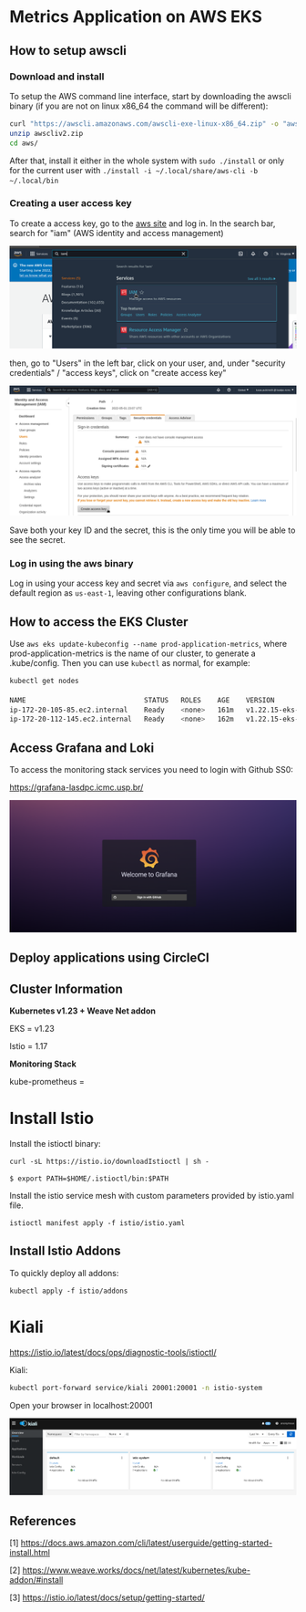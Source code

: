 # Metrics Application on AWS EKS

## How to setup awscli

### Download and install
To setup the AWS command line interface, start by downloading the awscli binary (if you are not on linux x86\_64 the command will be different):
```bash
curl "https://awscli.amazonaws.com/awscli-exe-linux-x86_64.zip" -o "awscliv2.zip"
unzip awscliv2.zip
cd aws/
```

After that, install it either in the whole system with `sudo ./install` or only for the current user with `./install -i ~/.local/share/aws-cli -b ~/.local/bin`

### Creating a user access key
To create a access key, go to the [aws site](https://aws.amazon.com/) and log in. In the search bar, search for "iam" (AWS identity and access management)

![stats](setup/IAM.png)


then, go to "Users" in the left bar, click on your user, and, under "security credentials" / "access keys", click on "create access key"

![stats](setup/accesskey.png)

Save both your key ID and the secret, this is the only time you will be able to see the secret.

### Log in using the aws binary
Log in using your access key and secret via `aws configure`, and select the default region as `us-east-1`, leaving other configurations blank.

## How to access the EKS Cluster
Use `aws eks update-kubeconfig --name prod-application-metrics`, where prod-application-metrics is the name of our cluster, to generate a .kube/config. Then you can use `kubectl` as normal, for example:

```bash
kubectl get nodes

NAME                             STATUS   ROLES    AGE    VERSION
ip-172-20-105-85.ec2.internal    Ready    <none>   161m   v1.22.15-eks-9c63c4
ip-172-20-112-145.ec2.internal   Ready    <none>   162m   v1.22.15-eks-9c63c4
```

## Access Grafana and Loki

To access the monitoring stack services you need to login with Github SS0:

https://grafana-lasdpc.icmc.usp.br/

![stats](setup/grafana.png)

## Deploy applications using CircleCI


## Cluster Information

**Kubernetes v1.23 + Weave Net addon**

EKS = v1.23<p>
Istio = 1.17<p>

**Monitoring Stack**

kube-prometheus =

# Install Istio

Install the istioctl binary:

```shell
curl -sL https://istio.io/downloadIstioctl | sh -
```
```shell
$ export PATH=$HOME/.istioctl/bin:$PATH
```

Install the istio service mesh with custom parameters provided by istio.yaml file.

```shell
istioctl manifest apply -f istio/istio.yaml
```

## Install Istio Addons

To quickly deploy all addons:

```shell
kubectl apply -f istio/addons
```


# Kiali

https://istio.io/latest/docs/ops/diagnostic-tools/istioctl/

Kiali:

```bash
kubectl port-forward service/kiali 20001:20001 -n istio-system
```

Open your browser in localhost:20001

![stats](setup/kiali.png)

## References

[1] https://docs.aws.amazon.com/cli/latest/userguide/getting-started-install.html <p>
[2] https://www.weave.works/docs/net/latest/kubernetes/kube-addon/#install <p>
[3] https://istio.io/latest/docs/setup/getting-started/ <p>
